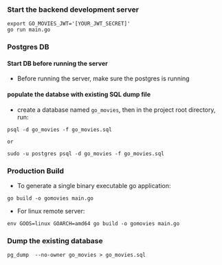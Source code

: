 ### Start the backend development server

```
export GO_MOVIES_JWT='[YOUR_JWT_SECRET]'
go run main.go
```

### Postgres DB

#### Start DB before running the server

- Before running the server, make sure the postgres is running

#### populate the databse with existing SQL dump file

- create a database named `go_movies`, then in the project root directory, run:

```
psql -d go_movies -f go_movies.sql

or

sudo -u postgres psql -d go_movies -f go_movies.sql
```

### Production Build

- To generate a single binary executable go application:

```
go build -o gomovies main.go
```

- For linux remote server:

```
env GOOS=linux GOARCH=amd64 go build -o gomovies main.go
```

### Dump the existing database

```
pg_dump  --no-owner go_movies > go_movies.sql
```
